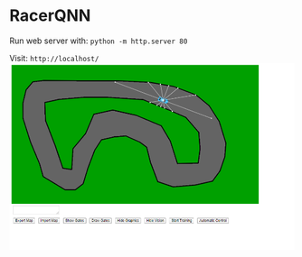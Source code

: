 # RacerQNN

Run web server with:
`
python -m http.server 80
`

Visit:
`
http://localhost/
`
![](demo.png)
 
